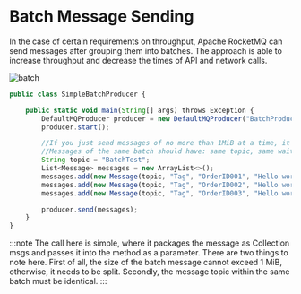 # Batch Message Sending

In the case of certain requirements on throughput, Apache RocketMQ can send messages after grouping them into batches. The approach is able to increase throughput and decrease the times of API and network calls.

![batch](../../picture/batch.png)

```javascript {10,11,12,13}
public class SimpleBatchProducer {

    public static void main(String[] args) throws Exception {
        DefaultMQProducer producer = new DefaultMQProducer("BatchProducerGroupName");
        producer.start();

        //If you just send messages of no more than 1MiB at a time, it is easy to use batch
        //Messages of the same batch should have: same topic, same waitStoreMsgOK and no schedule support
        String topic = "BatchTest";
        List<Message> messages = new ArrayList<>();
        messages.add(new Message(topic, "Tag", "OrderID001", "Hello world 0".getBytes()));
        messages.add(new Message(topic, "Tag", "OrderID002", "Hello world 1".getBytes()));
        messages.add(new Message(topic, "Tag", "OrderID003", "Hello world 2".getBytes()));

        producer.send(messages);
    }
}
```

:::note
The call here is simple, where it packages the message as Collection<Message> msgs and passes it into the method as a parameter. There are two things to note here. First of all, the size of the batch message cannot exceed 1 MiB, otherwise, it needs to be split. Secondly, the message topic within the same batch must be identical.
:::